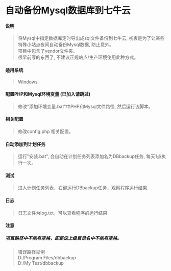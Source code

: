 # 自动备份Mysql数据库到七牛云
#### 说明
>   将Mysql中指定数据库定时导出成sql文件备份到七牛云, 初衷是为了让某些特殊小站点夜间自动备份Mysql数据, 防止意外。  
项目中包含了vendor文件夹。  
很早前写的东西了, 不建议正规站点/生产环境使用此种方式。

#### 适用系统
> Windows

#### 配置PHP和Mysql环境变量 (已加入请跳过)
> 修改"添加环境变量.bat"中PHP和Mysql文件路径, 然后运行该脚本。

#### 相关配置
> 修改config.php 相关配置。

#### 自动添加到计划任务 
> 运行"安装.bat", 会自动在计划任务列表添加名为DBbackup任务, 每天1点执行一次。

#### 测试
> 进入计划任务列表，右键运行DBbackup任务，观察程序运行结果

#### 日志
> 日志文件为log.txt，可以查看程序的运行结果

#### 注意
##### 项目路径中不能有空格，即是说上级目录名中不能有空格。

> 错误路径举例  
> D:/Program Files/dbbackup  
> D:/My Test/dbbackup